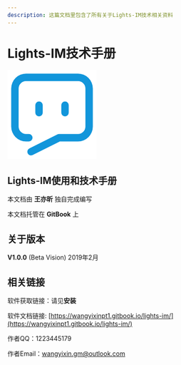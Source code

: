 ```yaml
---
description: 这篇文档里包含了所有关于Lights-IM技术相关资料
---
```


# Lights-IM技术手册

![Lights-IM](.gitbook/assets/message.png)

## Lights-IM使用和技术手册

本文档由 **王亦昕** 独自完成编写

本文档托管在 **GitBook** 上

## 关于版本

**V1.0.0** \(Beta Vision\) 2019年2月

## 相关链接

软件获取链接：请见**安装**

软件文档链接: [https://wangyixinpt1.gitbook.io/lights-im/](https://wangyixinpt1.gitbook.io/lights-im/)

作者QQ：1223445179

作者Email：wangyixin.gm@outlook.com

